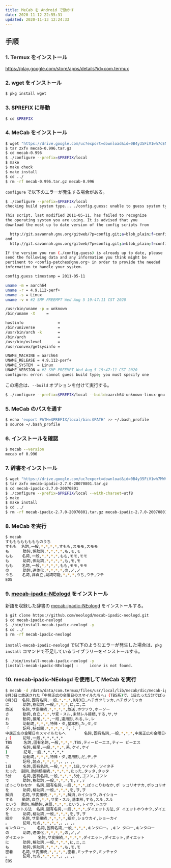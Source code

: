 ```yaml
---
title: MeCab を Android で動かす
date: 2020-11-12 22:55:31
updated: 2020-11-13 12:24:33
---
```

<p></p>

<!-- more -->
## 手順

### 1. Termux をインストール

https://play.google.com/store/apps/details?id=com.termux

### 2. wget をインストール

```bash
$ pkg install wget
```

### 3. $PREFIX に移動

```bash
$ cd $PREFIX
```

### 4. MeCab をインストール

```bash
$ wget "https://drive.google.com/uc?export=download&id=0B4y35FiV1wh7cENtOXlicTFaRUE" -O mecab-0.996.tar.gz
$ tar zxfv mecab-0.996.tar.gz
$ cd mecab-0.996
$ ./configure --prefix=$PREFIX/local
$ make
$ make check
$ make install
$ cd ../
$ rm -rf mecab-0.996.tar.gz mecab-0.996
```

`configure` で以下のエラーが発生する場合がある。

```bash
$ ./configure --prefix=$PREFIX/local
checking build system type... ./config.guess: unable to guess system type

This script, last modified 2011-05-11, has failed to recognize
the operating system you are using. It is advised that you
download the most up to date version of the config scripts from

  http://git.savannah.gnu.org/gitweb/?p=config.git;a=blob_plain;f=config.guess;hb=HEAD
and
  http://git.savannah.gnu.org/gitweb/?p=config.git;a=blob_plain;f=config.sub;hb=HEAD

If the version you run (./config.guess) is already up to date, please
send the following data and any information you think might be
pertinent to <config-patches@gnu.org> in order to provide the needed
information to handle your system.

config.guess timestamp = 2011-05-11

uname -m = aarch64
uname -r = 4.9.112-perf+
uname -s = Linux
uname -v = #2 SMP PREEMPT Wed Aug 5 19:47:11 CST 2020

/usr/bin/uname -p = unknown
/bin/uname -X     =

hostinfo               =
/bin/universe          =
/usr/bin/arch -k       =
/bin/arch              =
/usr/bin/oslevel       =
/usr/convex/getsysinfo =

UNAME_MACHINE = aarch64
UNAME_RELEASE = 4.9.112-perf+
UNAME_SYSTEM  = Linux
UNAME_VERSION = #2 SMP PREEMPT Wed Aug 5 19:47:11 CST 2020
configure: error: cannot guess build type; you must specify one
```

この場合は、`--build` オプションを付けて実行する。

```bash
$ ./configure --prefix=$PREFIX/local --build=aarch64-unknown-linux-gnu
```

### 5. MeCab のパスを通す

```bash
$ echo 'export PATH=$PREFIX/local/bin:$PATH' >> ~/.bash_profile
$ source ~/.bash_profile
```

### 6. インストールを確認

```bash
$ mecab --version
mecab of 0.996
```

### 7. 辞書をインストール

```bash
$ wget "https://drive.google.com/uc?export=download&id=0B4y35FiV1wh7MWVlSDBCSXZMTXM" -O mecab-ipadic-2.7.0-20070801.tar.gz
$ tar zxfv mecab-ipadic-2.7.0-20070801.tar.gz
$ cd mecab-ipadic-2.7.0-20070801
$ ./configure --prefix=$PREFIX/local --with-charset=utf8
$ make
$ make install
$ cd ../
$ rm -rf mecab-ipadic-2.7.0-20070801.tar.gz mecab-ipadic-2.7.0-20070801
```

### 8. MeCab を実行

```bash
$ mecab
すもももももももものうち
すもも  名詞,一般,*,*,*,*,すもも,スモモ,スモモ
も      助詞,係助詞,*,*,*,*,も,モ,モ
もも    名詞,一般,*,*,*,*,もも,モモ,モモ
も      助詞,係助詞,*,*,*,*,も,モ,モ
もも    名詞,一般,*,*,*,*,もも,モモ,モモ
の      助詞,連体化,*,*,*,*,の,ノ,ノ
うち    名詞,非自立,副詞可能,*,*,*,うち,ウチ,ウチ
EOS

```

### 9. [mecab-ipadic-NEologd][2] をインストール

新語を収録した辞書の [mecab-ipadic-NEologd][2] をインストールする。

```bash
$ git clone https://github.com/neologd/mecab-ipadic-neologd.git
$ cd mecab-ipadic-neologd
$ ./bin/install-mecab-ipadic-neologd -y
$ cd ../
$ rm -rf mecab-ipadic-neologd
```

`install-mecab-ipadic-neologd` で以下のようなエラーが発生した場合は、`pkg install` コマンドで不足しているライブラリーをインストールする。

```bash
$ ./bin/install-mecab-ipadic-neologd -y
[install-mecab-ipadic-NEologd] :     iconv is not found.
```

### 10. mecab-ipadic-NEologd を使用して MeCab を実行

```bash
$ mecab -d /data/data/com.termux/files/usr/local/lib/mecab/dic/mecab-ipadic-neologd
8月3日に放送された「中居正広の金曜日のスマイルたちへ」(TBS系)で、1日たった5分でぽっこりおなかを解消するというダイエット方法を紹介。キンタロー。のダイエットにも密着。
8月3日  名詞,固有名詞,一般,*,*,*,8月3日,ハチガツミッカ,ハチガツミッカ
に      助詞,格助詞,一般,*,*,*,に,ニ,ニ
放送    名詞,サ変接続,*,*,*,*,放送,ホウソウ,ホーソー
さ      動詞,自立,*,*,サ変・スル,未然レル接続,する,サ,サ
れ      動詞,接尾,*,*,一段,連用形,れる,レ,レ
た      助動詞,*,*,*,特殊・タ,基本形,た,タ,タ
「      記号,括弧開,*,*,*,*,「,「,「
中居正広の金曜日のスマイルたちへ        名詞,固有名詞,一般,*,*,*,中居正広の金曜日のスマイルたちへ,ナカイマサヒロノキンヨウビノスマイルタチヘ,ナカイマサヒロノキンヨービノスマイルタチヘ
」(     記号,一般,*,*,*,*,*
TBS     名詞,固有名詞,一般,*,*,*,TBS,ティービーエス,ティー ビーエス
系      名詞,接尾,一般,*,*,*,系,ケイ,ケイ
)       記号,一般,*,*,*,*,*
で      助動詞,*,*,*,特殊・ダ,連用形,だ,デ,デ
、      記号,読点,*,*,*,*,、,、,、
1日     名詞,固有名詞,一般,*,*,*,1日,ツイタチ,ツイタチ
たった  副詞,助詞類接続,*,*,*,*,たった,タッタ,タッタ
5分     名詞,固有名詞,一般,*,*,*,5分,ゴフン,ゴフン
で      助詞,格助詞,一般,*,*,*,で,デ,デ
ぽっこりおなか  名詞,固有名詞,一般,*,*,*,ぽっこりおなか,ポ ッコリオナカ,ポッコリオナカ
を      助詞,格助詞,一般,*,*,*,を,ヲ,ヲ
解消    名詞,サ変接続,*,*,*,*,解消,カイショウ,カイショー
する    動詞,自立,*,*,サ変・スル,基本形,する,スル,スル
という  助詞,格助詞,連語,*,*,*,という,トイウ,トユウ
ダイエット方法  名詞,固有名詞,一般,*,*,*,ダイエット方法,ダ イエットホウホウ,ダイエットホウホー
を      助詞,格助詞,一般,*,*,*,を,ヲ,ヲ
紹介    名詞,サ変接続,*,*,*,*,紹介,ショウカイ,ショーカイ
。      記号,句点,*,*,*,*,。,。,。
キンタロー。    名詞,固有名詞,一般,*,*,*,キンタロー。,キン タロー,キンタロー
の      助詞,連体化,*,*,*,*,の,ノ,ノ
ダイエット      名詞,サ変接続,*,*,*,*,ダイエット,ダイエット,ダイエット
に      助詞,格助詞,一般,*,*,*,に,ニ,ニ
も      助詞,係助詞,*,*,*,*,も,モ,モ
密着    名詞,サ変接続,*,*,*,*,密着,ミッチャク,ミッチャク
。      記号,句点,*,*,*,*,。,。,。
EOS

```


 [1]: https://taku910.github.io/mecab/
 [2]: https://github.com/neologd/mecab-ipadic-neologd